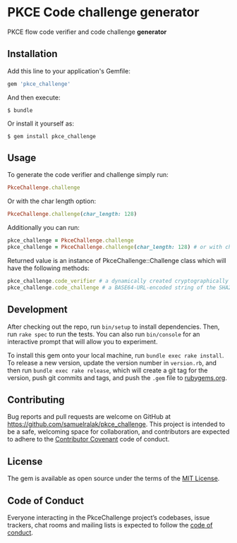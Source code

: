 # PKCE Code challenge generator

PKCE flow code verifier and code challenge **generator**

## Installation

Add this line to your application's Gemfile:

```ruby
gem 'pkce_challenge'
```

And then execute:

    $ bundle

Or install it yourself as:

    $ gem install pkce_challenge

## Usage

To generate the code verifier and challenge simply run:

```ruby
PkceChallenge.challenge
```

Or with the char length option:

```ruby
PkceChallenge.challenge(char_length: 128)
```

Additionally you can run:
```ruby
pkce_challenge = PkceChallenge.challenge 
pkce_challenge = PkceChallenge.challenge(char_length: 128) # or with char_length option
```

Returned value is an instance of PkceChallenge::Challenge class which will have the following methods:
```ruby
pkce_challenge.code_verifier # a dynamically created cryptographically random key
pkce_challenge.code_challenge # a BASE64-URL-encoded string of the SHA256 hash of the code verifier
```

## Development

After checking out the repo, run `bin/setup` to install dependencies. Then, run `rake spec` to run the tests. You can also run `bin/console` for an interactive prompt that will allow you to experiment.

To install this gem onto your local machine, run `bundle exec rake install`. To release a new version, update the version number in `version.rb`, and then run `bundle exec rake release`, which will create a git tag for the version, push git commits and tags, and push the `.gem` file to [rubygems.org](https://rubygems.org).

## Contributing

Bug reports and pull requests are welcome on GitHub at https://github.com/samuelralak/pkce_challenge. This project is intended to be a safe, welcoming space for collaboration, and contributors are expected to adhere to the [Contributor Covenant](http://contributor-covenant.org) code of conduct.

## License

The gem is available as open source under the terms of the [MIT License](https://opensource.org/licenses/MIT).

## Code of Conduct

Everyone interacting in the PkceChallenge project’s codebases, issue trackers, chat rooms and mailing lists is expected to follow the [code of conduct](https://github.com/[USERNAME]/pkce_challenge/blob/master/CODE_OF_CONDUCT.md).

